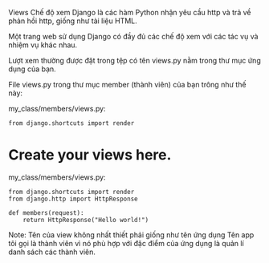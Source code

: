 Views
Chế độ xem Django là các hàm Python nhận yêu cầu http và trả về phản hồi http, giống như tài liệu HTML.

Một trang web sử dụng Django có đầy đủ các chế độ xem với các tác vụ và nhiệm vụ khác nhau.

Lượt xem thường được đặt trong tệp có tên views.py nằm trong thư mục ứng dụng của bạn.

File views.py trong thư mục member (thành viên) của bạn trông như thế này:

my_class/members/views.py:

    from django.shortcuts import render

# Create your views here.

my_class/members/views.py:

    from django.shortcuts import render
    from django.http import HttpResponse

    def members(request):
        return HttpResponse("Hello world!")


Note: 
    Tên của view không nhất thiết phải giống như tên ứng dụng
    Tên app tôi gọi là thành viên vì nó phù hợp với đặc điểm của ứng dụng là quản lí danh sách các thành viên.
